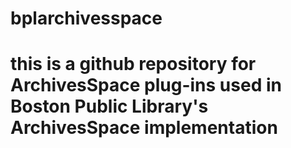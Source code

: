# bplarchivesspace
# this is a github repository for ArchivesSpace plug-ins used in Boston Public Library's ArchivesSpace implementation
